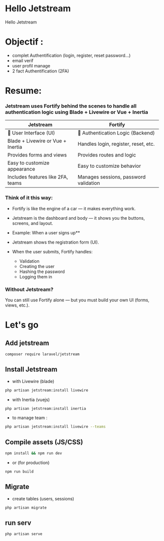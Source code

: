 # Hello Jetstream

Hello Jetstream

# Objectif :
- complet Authentification (login, register, reset password…)
- email verif
- user profil manage
- 2 fact Authentification (2FA)

# Resume:

### Jetstream uses Fortify behind the scenes to handle all authentication logic using Blade + Livewire or Vue + Inertia

| Jetstream                         | Fortify                               |
|-----------------------------------|---------------------------------------|
| 📱 User Interface (UI)            | 🧠 Authentication Logic (Backend)      |
| Blade + Livewire or Vue + Inertia | Handles login, register, reset, etc.  |
| Provides forms and views          | Provides routes and logic             |
| Easy to customize appearance      | Easy to customize behavior            |
| Includes features like 2FA, teams | Manages sessions, password validation |

### Think of it this way:
  - Fortify is like the engine of a car — it makes everything work.
  - Jetstream is the dashboard and body — it shows you the buttons, screens, and layout.

- Example: When a user signs up**
- Jetstream shows the registration form (UI).
- When the user submits, Fortify handles:
  - Validation  
  - Creating the user  
  - Hashing the password  
  - Logging them in

### Without Jetstream?
You can still use Fortify alone — but you must build your own UI (forms, views, etc.).

# Let's go 

## Add jetstream

```bash
composer require laravel/jetstream
```

## Install Jetstream

- with Livewire (blade)

```bash
php artisan jetstream:install livewire
```

- with  Inertia (vuejs)

```bash
php artisan jetstream:install inertia
```

- to manage team :

```bash
php artisan jetstream:install livewire --teams
```

## Compile assets (JS/CSS)

```bash
npm install && npm run dev
```

- or (for production)

```bash
npm run build
```

## Migrate

- create tables (users, sessions)

```bash
php artisan migrate
```

## run serv

```bash
php artisan serve
```
